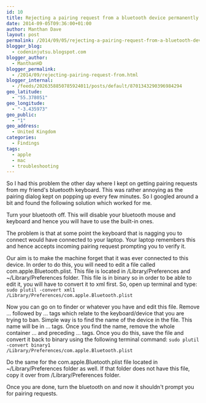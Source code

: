 ```yaml
---
id: 10
title: Rejecting a pairing request from a bluetooth device permanently on your Mac
date: 2014-09-05T09:36:00+01:00
author: Manthan Dave
layout: post
permalink: /2014/09/05/rejecting-a-pairing-request-from-a-bluetooth-device-permanently-on-your-mac/
blogger_blog:
  - codeninjutsu.blogspot.com
blogger_author:
  - ManthanHD
blogger_permalink:
  - /2014/09/rejecting-pairing-request-from.html
blogger_internal:
  - /feeds/2026358850785924011/posts/default/8701343290396984294
geo_latitude:
  - "55.378051"
geo_longitude:
  - "-3.435973"
geo_public:
  - "1"
geo_address:
  - United Kingdom
categories:
  - Findings
tags:
  - apple
  - mac
  - troubleshooting
---
```

So I had this problem the other day where I kept on getting pairing requests from my friend's bluetooth keyboard. This was rather annoying as the pairing dialog kept on popping up every few minutes. So I googled around a bit and found the following solution which worked for me.

Turn your bluetooth off. This will disable your bluetooth mouse and keyboard and hence you will have to use the built-in ones.

The problem is that at some point the keyboard that is nagging you to connect would have connected to your laptop. Your laptop remembers this and hence accepts incoming pairing request prompting you to verify it.
<!--more-->
Our aim is to make the machine forget that it was ever connected to this device. In order to do this, you will need to edit a file called com.apple.Bluetooth.plist. This file is located in /Library/Preferences and ~/Library/Preferences folder. This file is in binary so in order to be able to edit it, you will have to convert it to xml first. So, open up terminal and type:
<code>sudo plutil -convert xml1 /Library/Preferences/com.apple.Bluetooth.plist</code>

Now you can go on to finder or whatever you have and edit this file. Remove ... followed by ... tags which relate to the keyboard/device that you are trying to ban. Simple way is to find the name of the device in the file. This name will be in ... tags. Once you find the name, remove the whole container ... and preceding ... tags. Once you do this, save the file and convert it back to binary using the following terminal command:
<code>sudo plutil -convert binary1 /Library/Preferences/com.apple.Bluetooth.plist</code>

Do the same for the com.apple.Bluetooth.plist file located in ~/Library/Preferences folder as well. If that folder does not have this file, copy it over from /Library/Preferences folder.

Once you are done, turn the bluetooth on and now it shouldn't prompt you for pairing requests.